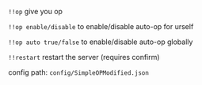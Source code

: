 `!!op` give you op

`!!op enable/disable` to enable/disable auto-op for urself

`!!op auto true/false` to enable/disable auto-op globally

`!!restart` restart the server (requires confirm)

config path: `config/SimpleOPModified.json`
